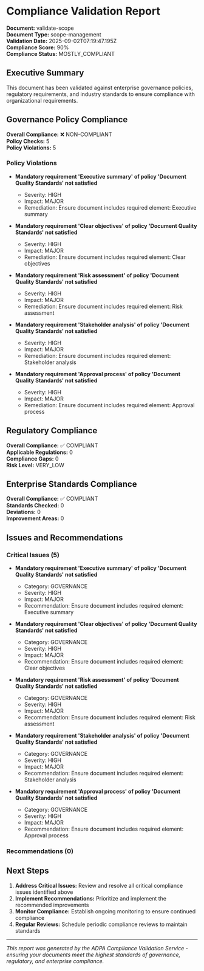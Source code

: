 # Compliance Validation Report

**Document:** validate-scope  
**Document Type:** scope-management  
**Validation Date:** 2025-09-02T07:19:47.195Z  
**Compliance Score:** 90%  
**Compliance Status:** MOSTLY_COMPLIANT  

## Executive Summary

This document has been validated against enterprise governance policies, regulatory requirements, and industry standards to ensure compliance with organizational requirements.

## Governance Policy Compliance

**Overall Compliance:** ❌ NON-COMPLIANT  
**Policy Checks:** 5  
**Policy Violations:** 5  


### Policy Violations

- **Mandatory requirement 'Executive summary' of policy 'Document Quality Standards' not satisfied**
  - Severity: HIGH
  - Impact: MAJOR
  - Remediation: Ensure document includes required element: Executive summary

- **Mandatory requirement 'Clear objectives' of policy 'Document Quality Standards' not satisfied**
  - Severity: HIGH
  - Impact: MAJOR
  - Remediation: Ensure document includes required element: Clear objectives

- **Mandatory requirement 'Risk assessment' of policy 'Document Quality Standards' not satisfied**
  - Severity: HIGH
  - Impact: MAJOR
  - Remediation: Ensure document includes required element: Risk assessment

- **Mandatory requirement 'Stakeholder analysis' of policy 'Document Quality Standards' not satisfied**
  - Severity: HIGH
  - Impact: MAJOR
  - Remediation: Ensure document includes required element: Stakeholder analysis

- **Mandatory requirement 'Approval process' of policy 'Document Quality Standards' not satisfied**
  - Severity: HIGH
  - Impact: MAJOR
  - Remediation: Ensure document includes required element: Approval process



## Regulatory Compliance

**Overall Compliance:** ✅ COMPLIANT  
**Applicable Regulations:** 0  
**Compliance Gaps:** 0  
**Risk Level:** VERY_LOW  



## Enterprise Standards Compliance

**Overall Compliance:** ✅ COMPLIANT  
**Standards Checked:** 0  
**Deviations:** 0  
**Improvement Areas:** 0  



## Issues and Recommendations

### Critical Issues (5)

- **Mandatory requirement 'Executive summary' of policy 'Document Quality Standards' not satisfied**
  - Category: GOVERNANCE
  - Severity: HIGH
  - Impact: MAJOR
  - Recommendation: Ensure document includes required element: Executive summary

- **Mandatory requirement 'Clear objectives' of policy 'Document Quality Standards' not satisfied**
  - Category: GOVERNANCE
  - Severity: HIGH
  - Impact: MAJOR
  - Recommendation: Ensure document includes required element: Clear objectives

- **Mandatory requirement 'Risk assessment' of policy 'Document Quality Standards' not satisfied**
  - Category: GOVERNANCE
  - Severity: HIGH
  - Impact: MAJOR
  - Recommendation: Ensure document includes required element: Risk assessment

- **Mandatory requirement 'Stakeholder analysis' of policy 'Document Quality Standards' not satisfied**
  - Category: GOVERNANCE
  - Severity: HIGH
  - Impact: MAJOR
  - Recommendation: Ensure document includes required element: Stakeholder analysis

- **Mandatory requirement 'Approval process' of policy 'Document Quality Standards' not satisfied**
  - Category: GOVERNANCE
  - Severity: HIGH
  - Impact: MAJOR
  - Recommendation: Ensure document includes required element: Approval process


### Recommendations (0)


## Next Steps

1. **Address Critical Issues:** Review and resolve all critical compliance issues identified above
2. **Implement Recommendations:** Prioritize and implement the recommended improvements
3. **Monitor Compliance:** Establish ongoing monitoring to ensure continued compliance
4. **Regular Reviews:** Schedule periodic compliance reviews to maintain standards

---

*This report was generated by the ADPA Compliance Validation Service - ensuring your documents meet the highest standards of governance, regulatory, and enterprise compliance.*
